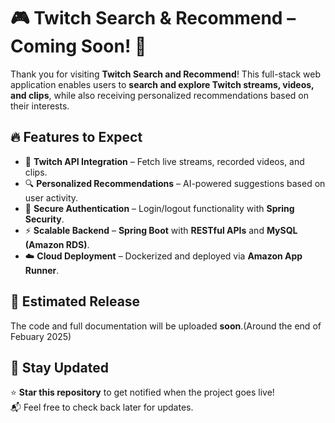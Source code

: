 # 🎮 Twitch Search & Recommend – Coming Soon! 🚀

Thank you for visiting **Twitch Search and Recommend**! This full-stack web application enables users to **search and explore Twitch streams, videos, and clips**, while also receiving personalized recommendations based on their interests.

## 🔥 Features to Expect
- 🎥 **Twitch API Integration** – Fetch live streams, recorded videos, and clips.
- 🔍 **Personalized Recommendations** – AI-powered suggestions based on user activity.
- 🔑 **Secure Authentication** – Login/logout functionality with **Spring Security**.
- ⚡ **Scalable Backend** – **Spring Boot** with **RESTful APIs** and **MySQL (Amazon RDS)**.
- ☁️ **Cloud Deployment** – Dockerized and deployed via **Amazon App Runner**.

## 📅 Estimated Release
The code and full documentation will be uploaded **soon**.(Around the end of Febuary 2025)

## 📢 Stay Updated
⭐ **Star this repository** to get notified when the project goes live!  
📬 Feel free to check back later for updates.  
